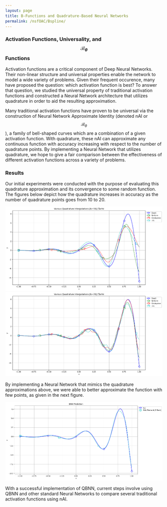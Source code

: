 ```yaml
---
layout: page
title: B-Functions and Quadrature-Based Neural Networks
permalink: /nsfOAC/Bspline/
---
```

### Activation Functions, Universality, and $$\mathcal B_\theta$$ Functions
Activation functions are a critical component of Deep Neural Networks. Their non-linear structure 
and universal properties enable the network to model a wide variety of problems. Given their 
frequent occurence, many have proposed the question: which activation function is best? To answer 
that question, we studied the universal property of traditional activation functions and 
constructed a Neural Network architecture that utilizes quadrature in order to aid the resulting 
approximation.

Many traditional activation functions have proven to be universal via the construction of Neural 
Network Approximate Identity (denoted nAI or $$\mathcal B_\theta$$), a family of bell-shaped curves 
which are a combination of a given activation function. With quadrature, these nAI can approximate any continuous function with 
accuracy increasing with respect to the number of quadrature points. By implementing a Neural 
Network that utilizes quadrature, we hope to give a fair comparison between the effectiveness of 
different activation functions across a variety of problems.

### Results
Our initial experiments were conducted with the purpose of evaluating this quadrature approximation 
and its convergence to some random function. The figures below depict how the quadrature increases 
in accuracy as the number of quadrature points goes from 10 to 20.

![Quadrature Approximation (N=10)](/assets/figures/breedis/B_Function_Quadrature_Interpolation_10.png)
![Quadrature Approximation (N=20)](/assets/figures/breedis/B_Function_Quadrature_Interpolation_20.png)

By implementing a Neural Network that mimics the quadrature approximations above, we were able to 
better approximate the function with few points, as given in the next figure.

![QBNN Approximation (N=10)](/assets/figures/breedis/BNN_Multiple_Theta_Preds.png)

With a successful implementation of QBNN, current steps involve using QBNN and other standard Neural 
Networks to compare several traditional activation functions using nAI.

